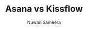---
is_programmatic_layout_6: true
draft: false
title: "Asana vs Kissflow"
snippet: "Asana vs Kissflow"
image:
  src: /images/pseo/asana-vs-kissflow.png
  alt: "task management, workflow automation, productivity"
publishDate: 2024-12-23
category: ""
author: "Nuwan Sameera"
tags:
  - "Marketing"
  - "Tips"
  - "Workflow"
  - "Team"
tools:
  Asana:
    sub_title: "Simplifying Team Collaboration"
    main_content: "Asana is known for its intuitive interface and straightforward approach to task management. It's perfect for teams looking for a tool that prioritizes simplicity without sacrificing essential project-tracking features. From creating task boards to assigning deadlines, Asana shines in its ability to keep projects moving seamlessly. However, some users find its features limiting when it comes to advanced customization or scalability for larger, more complex workflows."
    features: ["Visual project views, including timelines, boards, and calendars.","Simple task assignment with due dates and priority levels.","Integration with tools like Slack, Google Workspace, and Microsoft Teams.","Easy-to-use mobile app for project updates on the go."]
    analytics_rate: "⭐⭐⭐⭐⭐"
    analytics_review: "Clear and effective"
    customization_rate: "⭐⭐⭐"
    customization_review: "Basic customization"
    collaboration_features_rate: "⭐⭐⭐⭐"
    collaboration_features_review: "Strong collaboration tools"
    self_hosted: false
    open_source: false
    pricing: "Free & Paid plans"
  Kissflow:
    sub_title: "Streamlining Workflow Automation"
    main_content: "Kissflow is designed to help organizations automate their workflows and improve process efficiency. It is well-suited for teams seeking to streamline their operations with customizable workflows and forms. While it excels in workflow automation, some users may find its task management capabilities less robust compared to dedicated project management tools."
    features: ["Customizable workflow automation with visual process mapping.","Integration with various applications for seamless data flow.","User-friendly interface for creating forms and managing tasks.","Real-time analytics and reporting to track workflow performance."]
    analytics_rate: "⭐⭐⭐⭐"
    analytics_review: "Effective and insightful"
    customization_rate: "⭐⭐⭐⭐"
    customization_review: "Good customization options"
    collaboration_features_rate: "⭐⭐⭐⭐"
    collaboration_features_review: "Effective collaboration tools"
    self_hosted: false
    open_source: false
    pricing: "Free trial & Paid plans"
description: Discover the best project management tools for your business. Compare Asana, Kissflow, and Worklenz to find the perfect solution for your team's needs.
related: [asana-vs-scoro, asana-vs-infinity, asana-vs-productive.io, asana-vs-notion]
---
